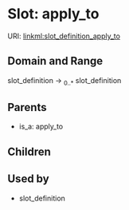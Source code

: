 
# Slot: apply_to




URI: [linkml:slot_definition_apply_to](https://w3id.org/linkml/slot_definition_apply_to)


## Domain and Range

slot_definition &#8594;  <sub>0..\*</sub> slot_definition

## Parents

 *  is_a: apply_to

## Children


## Used by

 * slot_definition
